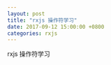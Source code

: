 ```yaml
---
layout: post
title: "rxjs 操作符学习"
date: 2017-09-12 15:00:00 +0800
categories: rxjs
---
```


rxjs 操作符学习
